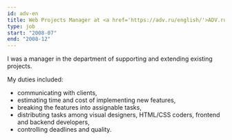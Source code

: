 ```yaml
---
id: adv-en
title: Web Projects Manager at <a href='https://adv.ru/english/'>ADV.ru</a>, Russia
type: job
start: "2008-07"
end: "2008-12"
---
```


I was a manager in the department of supporting and extending existing projects.

My duties included:
 
*   communicating with clients,
*   estimating time and cost of implementing new features,
*   breaking the features into assignable tasks,
*   distributing tasks among visual designers, HTML/CSS coders, frontend and backend developers,
*   controlling deadlines and quality.
